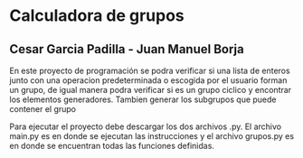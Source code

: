 # Calculadora de grupos
## Cesar Garcia Padilla - Juan Manuel Borja
En este proyecto de programación se podra verificar si una lista de enteros junto con una operacion predeterminada o escogida por el usuario forman un grupo, de igual manera podra verificar si es un grupo ciclico y encontrar los elementos generadores.
Tambien generar los subgrupos que puede contener el grupo

Para ejecutar el proyecto debe descargar los dos archivos .py.
El archivo main.py es en donde se ejecutan las instrucciones y el archivo grupos.py es en donde se encuentran todas las funciones definidas.
